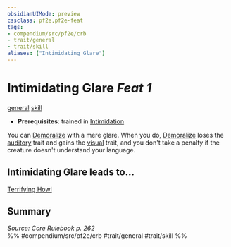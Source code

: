 ```yaml
---
obsidianUIMode: preview
cssclass: pf2e,pf2e-feat
tags:
- compendium/src/pf2e/crb
- trait/general
- trait/skill
aliases: ["Intimidating Glare"]
---
```

# Intimidating Glare  *Feat 1*  
[general](rules/traits/general.md)  [skill](rules/traits/skill.md)  

- **Prerequisites**: trained in [Intimidation](compendium/skills.md#Intimidation)

You can [Demoralize](rules/actions/demoralize.md) with a mere glare. When you do, [Demoralize](rules/actions/demoralize.md) loses the [auditory](rules/traits/auditory.md) trait and gains the [visual](rules/traits/visual.md) trait, and you don't take a penalty if the creature doesn't understand your language.

## Intimidating Glare leads to...

[Terrifying Howl](compendium/feats/terrifying-howl.md)

## Summary

*Source: Core Rulebook p. 262*  
%% #compendium/src/pf2e/crb #trait/general #trait/skill %%